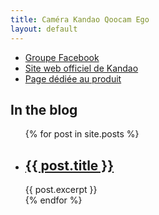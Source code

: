 ```yaml
---
title: Caméra Kandao Qoocam Ego
layout: default
---
```




- [Groupe Facebook](https://www.facebook.com/groups/kandaoqoocamego)
- [Site web officiel de Kandao](https://www.kandaovr.com/)
- [Page dédiée au produit](https://www.kandaovr.com/qoocam-ego/)



## In the blog

<ul>
  {% for post in site.posts %}
    <li>
      <h2><a href="{{ post.url | relative_url }}">{{ post.title }}</a></h2>
      {{ post.excerpt }}
    </li>
  {% endfor %}
</ul>